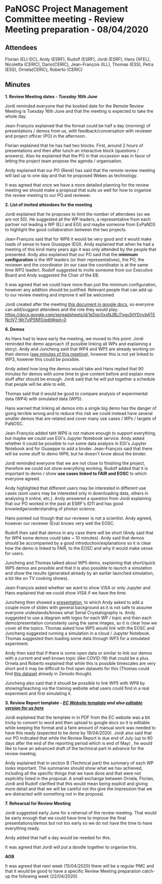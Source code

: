PaNOSC Project Management Committee meeting - Review Meeting preparation - 08/04/2020
============================================================================================


Attendees
-------
Florian (ELI-DC), Andy (ESRF), Rudolf (ESRF), Jordi (ESRF), Hans (XFEL),  Nicoletta (CERIC), Dario(CERIC), Jean-François (ILL), Thomas (ESS), Petra (ESS), Ornela(CERIC), Roberto (CERIC)


Minutes
-------	

**1. Review Meeting dates - *Tuesday 16th June*** 

Jordi reminded everyone that the booked date for the Remote Review Meeting is Tuesday 16th June and that the meeting is expected to take the whole day.

Jean-François explained that the format could be half a day (morning) of presentations / demos from us, with feedback/conversation with reviewer and project officer (PO) in the afternoon.

Florian explained that he has had two blocks. First, around 2 hours of presentations and then after lunch an interactive block (questions / answers). Also he explained that the PO in that occassion was in favor of letting the project team propose the agenda / organisation.

Andy explained that our PO (René) has said that the remote review meeting will last up to one day and that he proposed Webex as technology.

It was agreed that once we have a more detailed planning for the review meeting we should make a proposal that suits us well for how to organise the review meeting to our PO and reviewer.

**2. List of invited attendees for the meeting**

Jordi explained that he proposes to limit the number of attendees (so we are not 50). He suggested all the WP leaders, a representative from each partner not leading a WP (ELI and EGI) and maybe someone from ExPaNDS to highlight the good collaboration between the two projects.

Jean-François said that for WP6 it would be very good and it would make loads of sense to have Giuseppe (EGI). Andy explained that when he had a meeting of this kind many years ago it was only attended by the people that presented. Andy also explained that our PO said that the **minimum configuration** is the WP leaders (or their representatives), the PO, the reviewer and the coordinator (in our case the coordinator is at the same time WP2 leader). Rudolf suggested to invite someone from our Executive Board and Andy suggested the Chair of the EB.

It was agreed that we could have more than just the minimum configuration, however any addition should be justified. Relevant people that can add up to our review meeting and improve it will be welcomed. 

Jordi created after the meeting [this document in google docs](https://docs.google.com/spreadsheets/d/1eDqc0xxNJBLl7xgu5iIYDnvbATENcIV7-Wr7vlP5Nf0/edit#gid=0), so everyone can add/suggest attendees and the role they would play:
https://docs.google.com/spreadsheets/d/1eDqc0xxNJBLl7xgu5iIYDnvbATENcIV7-Wr7vlP5Nf0/edit#gid=0

**6. Demos**

As Hans had to leave early the meeting, we moved to this point. Jordi reminded the demo approach (if possible linking all WPs and explaining a story).
Andy and Juncheng said that WP4 and WP5 are already working on their demos ([see minutes of this meeting](https://github.com/panosc-eu/panosc/blob/master/Work%20Packages/WP4%20Data%20analysis%20services/Meetings/2020-04-07/notes.org)), however this is not yet linked to WP3, however this could be possible.

Andy asked how long the demos would take and Hans replied that 90 minutes for demos with some time to give content before and explain more stuff after should be enough. Jordi said that he will put together a schedule that people will be able to edit.

Thomas said that it would be good to compare analysis of experimental data (WP4) with simulated data (WP5).

Hans warned that linking all demos into a single big demo has the danger of going terrible wrong and to reduce this risk we could instead have several smaller demos that are related and cover many use cases / WPs / targets of PaNOSC. 

Jean-François added taht WP6 is not mature enough to support everything, but maybe we could use EGI's Jupyter Notebook service. Andy asked whether it could be possible to run some data analysis in EGI's Jupyter Notebook and for Giuseppe to add a binder. Jean-François said that there will be some stuff to demo WP6, but he doesn't know about the binder.

Jordi reminded everyone that we are not close to finishing the project, therefore we could not show everything working. Rudolf added that it is important to demo / show **use cases linked to FAIR and EOSC** to which everyone agreed.

Andy highlighted that different users may be interested in different use cases (som users may be interested only in downloading data, others in analysing it online, etc.). Andy answered a question from Jordi explaining that our PO worked in the past at ESRF's ID11 and has good knowledge/understanding of photon science.

Hans pointed out though that our reviewer is not a scientist. Andy agreed, however our reviewer (Eva) knows very well the EOSC.

Rudofl then said that demos in any case there will be short (Andy said that for WP4 some demos could take ~ 10 minutes). Andy said that demos should be accompanied by a good introduction/explanations so it is clear how the demo is linked to FAIR, to the EOSC and why it would make sense for users.

Juncheng and Thomas talked about WP5 demo, explaining that short/quick WP5 demos are possible and that it is also possible to launch a simulation and show the results (generated already by an earlier launched simulation, a bit like on TV cooking shows).

Jean-François asked whether we want to show VISA or only Jupyter and Hans explained that we could show VISA if we have the time.

Juncheng then showed a [presentation](https://www.dropbox.com/s/3w2mk3eguxbskf5/%5BPaNOSC%5DMid-term%20DEMO.pptx?dl=0), to which Andy asked to add a couple more of slides with general background as it is not safe to assume everyone undestands/knows what Serial Crystalography is. Andy suggested to use a diagram with logos for each WP / topic and then each demo/presentation consistenly using the same images, so it is clear how we cover all the topics. Thomas asked how WP5 would link with the EOSC and Juncheng suggested running a simulation in a cloud / Jupyter Notebook. Thomas suggested then loading some data through WP3 for a simulated experiment.

Andy then said that if there is some open data or similar to link our demos with a current and well known topic (like COVID-19) that could be a plus. Ornela and Roberto explained that while this is possible timescales are very short and it may be difficult to find open datasets for this (Thomas could find [this dataset](https://zenodo.org/record/3731294#.Xo3JL3tS_IU) already in Zenodo though).

Juncheng also said that it shoudl be possible to link WP5 with WP8 by showing/teaching via the training website what users could find in a real experiment and first simulating it.

**3. Review Report template - *[EC Website template](https://ec.europa.eu/research/participants/docs/h2020-funding-guide/grants/grant-management/reports/periodic-reports_en.htm)* *and also [editable version for us here](https://docs.google.com/document/d/1S0Urn-BLYVrPDjUxCEpKYHMlK3jIHEhC/edit?dls=true)***

Jordi explained that the template in in PDF from the EC website was a bit tricky to convert to word and then upload to google docs so it is editable while keeping the format and a faire amount of manual work was needed to have this ready (expected to be done by 19/04/2020). Jordi also said that our PO indicated that while the Review Report is due end of July (up to 60 days after the end of the reporting period which is end of May) , he would like to have an advanced draft of the technical part in advance for the review meeting.

Andy explained that in section B (Technical part) the summary of each WP looks important. The summaries should show what we hav achieved, including all the specific things that we have done and that were not explicitily listed in the proposal. A small exchange between Ornela, Florian, Jordi and Rudolf clarified that this would mean being explicit and giving more detail and that we will be careful not tho give the impression that we are distracted with something not in the proposal.

**7. Rehearsal for Review Meeting**

Jordi suggested early June for a rehersal of the review meeting. That would be early enough that we could have time to improve the final presentations/demos but not too early so we do not have the time to have everything ready. 

Andy added that half a day would be needed for this.

It was agreed that Jordi will put a doodle together to organise this.

**AOB**

It was agreed that next week (15/04/2020) there will be a regular PMC and that it would be good to have a specific Review Meeting preparation catch-up the following week (22/04/2020).


